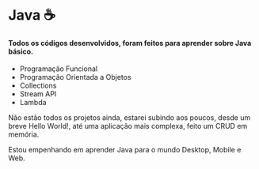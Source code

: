 # Java :coffee:
#### Todos os códigos desenvolvidos, foram feitos para aprender sobre Java básico.

* Programação Funcional
* Programação Orientada a Objetos
* Collections
* Stream API
* Lambda



Não estão todos os projetos ainda, estarei subindo aos poucos, desde um breve Hello World!, até uma aplicação mais complexa, feito um CRUD em memória.

Estou empenhando em aprender Java para o mundo Desktop, Mobile e Web.
